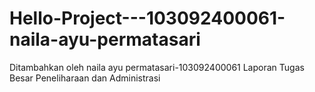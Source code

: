 # Hello-Project---103092400061-naila-ayu-permatasari
Ditambahkan oleh naila ayu permatasari-103092400061
Laporan Tugas Besar Peneliharaan dan Administrasi

